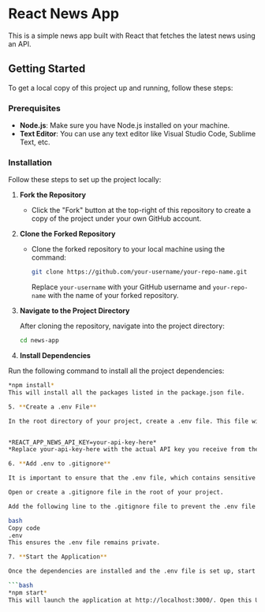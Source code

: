 # React News App

This is a simple news app built with React that fetches the latest news using an API.

## Getting Started

To get a local copy of this project up and running, follow these steps:

### Prerequisites

- **Node.js**: Make sure you have Node.js installed on your machine.
- **Text Editor**: You can use any text editor like Visual Studio Code, Sublime Text, etc.

### Installation

Follow these steps to set up the project locally:

1. **Fork the Repository**

   - Click the "Fork" button at the top-right of this repository to create a copy of the project under your own GitHub account.

2. **Clone the Forked Repository**

   - Clone the forked repository to your local machine using the command:

     ```bash
     git clone https://github.com/your-username/your-repo-name.git
     ```

     Replace `your-username` with your GitHub username and `your-repo-name` with the name of your forked repository.

3. **Navigate to the Project Directory**

   After cloning the repository, navigate into the project directory:

   ```bash
   cd news-app

4. **Install Dependencies**

Run the following command to install all the project dependencies:

 ```bash
*npm install*
This will install all the packages listed in the package.json file.

5. **Create a .env File**

In the root directory of your project, create a .env file. This file will be used to store your API key securely:


*REACT_APP_NEWS_API_KEY=your-api-key-here*
*Replace your-api-key-here with the actual API key you receive from the news API provider (e.g., NewsAPI).*

6. **Add .env to .gitignore**

It is important to ensure that the .env file, which contains sensitive data (like your API key), is not committed to version control.

Open or create a .gitignore file in the root of your project.

Add the following line to the .gitignore file to prevent the .env file from being tracked by Git:

bash
Copy code
.env
This ensures the .env file remains private.

7. **Start the Application**

Once the dependencies are installed and the .env file is set up, start the development server with the following command:

 ```bash
*npm start*
This will launch the application at http://localhost:3000/. Open this URL in your browser to view the app.